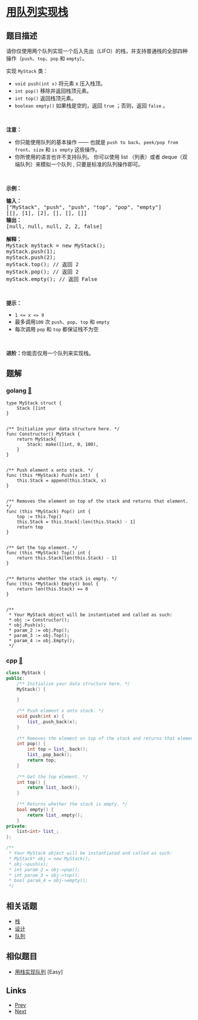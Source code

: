 
# [用队列实现栈](https://leetcode-cn.com/problems/implement-stack-using-queues)

## 题目描述

<p>请你仅使用两个队列实现一个后入先出（LIFO）的栈，并支持普通栈的全部四种操作（<code>push</code>、<code>top</code>、<code>pop</code> 和 <code>empty</code>）。</p>

<p>实现 <code>MyStack</code> 类：</p>

<ul>
	<li><code>void push(int x)</code> 将元素 x 压入栈顶。</li>
	<li><code>int pop()</code> 移除并返回栈顶元素。</li>
	<li><code>int top()</code> 返回栈顶元素。</li>
	<li><code>boolean empty()</code> 如果栈是空的，返回 <code>true</code> ；否则，返回 <code>false</code> 。</li>
</ul>

<p>&nbsp;</p>

<p><strong>注意：</strong></p>

<ul>
	<li>你只能使用队列的基本操作 —— 也就是&nbsp;<code>push to back</code>、<code>peek/pop from front</code>、<code>size</code> 和&nbsp;<code>is empty</code>&nbsp;这些操作。</li>
	<li>你所使用的语言也许不支持队列。&nbsp;你可以使用 list （列表）或者 deque（双端队列）来模拟一个队列&nbsp;, 只要是标准的队列操作即可。</li>
</ul>

<p>&nbsp;</p>

<p><strong>示例：</strong></p>

<pre>
<strong>输入：</strong>
["MyStack", "push", "push", "top", "pop", "empty"]
[[], [1], [2], [], [], []]
<strong>输出：</strong>
[null, null, null, 2, 2, false]

<strong>解释：</strong>
MyStack myStack = new MyStack();
myStack.push(1);
myStack.push(2);
myStack.top(); // 返回 2
myStack.pop(); // 返回 2
myStack.empty(); // 返回 False
</pre>

<p>&nbsp;</p>

<p><strong>提示：</strong></p>

<ul>
	<li><code>1 &lt;= x &lt;= 9</code></li>
	<li>最多调用<code>100</code> 次 <code>push</code>、<code>pop</code>、<code>top</code> 和 <code>empty</code></li>
	<li>每次调用 <code>pop</code> 和 <code>top</code> 都保证栈不为空</li>
</ul>

<p>&nbsp;</p>

<p><strong>进阶：</strong>你能否仅用一个队列来实现栈。</p>


## 题解

### golang [🔗](implement-stack-using-queues.go) 
```golang
type MyStack struct {
    Stack []int
}


/** Initialize your data structure here. */
func Constructor() MyStack {
    return MyStack{
        Stack: make([]int, 0, 100),
    }
}


/** Push element x onto stack. */
func (this *MyStack) Push(x int)  {
    this.Stack = append(this.Stack, x)
}


/** Removes the element on top of the stack and returns that element. */
func (this *MyStack) Pop() int {
    top := this.Top()
    this.Stack = this.Stack[:len(this.Stack) - 1]
    return top
}


/** Get the top element. */
func (this *MyStack) Top() int {
    return this.Stack[len(this.Stack) - 1]
}


/** Returns whether the stack is empty. */
func (this *MyStack) Empty() bool {
    return len(this.Stack) == 0
}


/**
 * Your MyStack object will be instantiated and called as such:
 * obj := Constructor();
 * obj.Push(x);
 * param_2 := obj.Pop();
 * param_3 := obj.Top();
 * param_4 := obj.Empty();
 */
```
### cpp [🔗](implement-stack-using-queues.cpp) 
```cpp
class MyStack {
public:
    /** Initialize your data structure here. */
    MyStack() {

    }
    
    /** Push element x onto stack. */
    void push(int x) {
        list_.push_back(x);
    }
    
    /** Removes the element on top of the stack and returns that element. */
    int pop() {
        int top = list_.back();
        list_.pop_back();
        return top;
    }
    
    /** Get the top element. */
    int top() {
        return list_.back();
    }
    
    /** Returns whether the stack is empty. */
    bool empty() {
        return list_.empty();
    }
private:
    list<int> list_;
};

/**
 * Your MyStack object will be instantiated and called as such:
 * MyStack* obj = new MyStack();
 * obj->push(x);
 * int param_2 = obj->pop();
 * int param_3 = obj->top();
 * bool param_4 = obj->empty();
 */
```


## 相关话题

- [栈](../../tags/stack.md) 
- [设计](../../tags/design.md) 
- [队列](../../tags/queue.md) 


## 相似题目

- [用栈实现队列](../implement-queue-using-stacks/README.md)  [Easy] 


## Links

- [Prev](../maximal-square/README.md) 
- [Next](../invert-binary-tree/README.md) 

